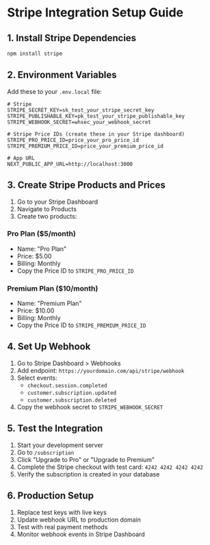 # Stripe Integration Setup Guide

## 1. Install Stripe Dependencies

```bash
npm install stripe
```

## 2. Environment Variables

Add these to your `.env.local` file:

```env
# Stripe
STRIPE_SECRET_KEY=sk_test_your_stripe_secret_key
STRIPE_PUBLISHABLE_KEY=pk_test_your_stripe_publishable_key
STRIPE_WEBHOOK_SECRET=whsec_your_webhook_secret

# Stripe Price IDs (create these in your Stripe dashboard)
STRIPE_PRO_PRICE_ID=price_your_pro_price_id
STRIPE_PREMIUM_PRICE_ID=price_your_premium_price_id

# App URL
NEXT_PUBLIC_APP_URL=http://localhost:3000
```

## 3. Create Stripe Products and Prices

1. Go to your Stripe Dashboard
2. Navigate to Products
3. Create two products:

### Pro Plan ($5/month)
- Name: "Pro Plan"
- Price: $5.00
- Billing: Monthly
- Copy the Price ID to `STRIPE_PRO_PRICE_ID`

### Premium Plan ($10/month)
- Name: "Premium Plan" 
- Price: $10.00
- Billing: Monthly
- Copy the Price ID to `STRIPE_PREMIUM_PRICE_ID`

## 4. Set Up Webhook

1. Go to Stripe Dashboard > Webhooks
2. Add endpoint: `https://yourdomain.com/api/stripe/webhook`
3. Select events:
   - `checkout.session.completed`
   - `customer.subscription.updated`
   - `customer.subscription.deleted`
4. Copy the webhook secret to `STRIPE_WEBHOOK_SECRET`

## 5. Test the Integration

1. Start your development server
2. Go to `/subscription`
3. Click "Upgrade to Pro" or "Upgrade to Premium"
4. Complete the Stripe checkout with test card: `4242 4242 4242 4242`
5. Verify the subscription is created in your database

## 6. Production Setup

1. Replace test keys with live keys
2. Update webhook URL to production domain
3. Test with real payment methods
4. Monitor webhook events in Stripe Dashboard
